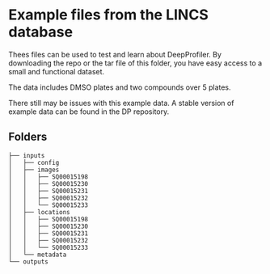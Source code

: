 # Example files from the LINCS database

Thees files can be used to test and learn about DeepProfiler. 
By downloading the repo or the tar file of this folder, you have easy access to a small and functional dataset.

The data includes DMSO plates and two compounds over 5 plates. 

There still may be issues with this example data. A stable version of example data can be found in the DP repository.

## Folders

```commandline
├── inputs
│   ├── config
│   ├── images
│   │   ├── SQ00015198
│   │   ├── SQ00015230
│   │   ├── SQ00015231
│   │   ├── SQ00015232
│   │   └── SQ00015233
│   ├── locations
│   │   ├── SQ00015198
│   │   ├── SQ00015230
│   │   ├── SQ00015231
│   │   ├── SQ00015232
│   │   └── SQ00015233
│   └── metadata
└── outputs
```